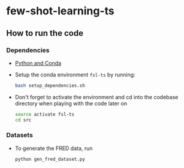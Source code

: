 # few-shot-learning-ts

## How to run the code

### Dependencies

- [Python and Conda](https://www.anaconda.com/)
- Setup the conda environment `fsl-ts` by running:

    ```bash
    bash setup_dependencies.sh
    ```

- Don't forget to activate the environment and cd into the codebase directory when playing with the code later on

    ```bash
    source activate fsl-ts
    cd src
    ```

### Datasets
- To generate the FRED data, run

    ``` bash
    python gen_fred_dataset.py
    ```